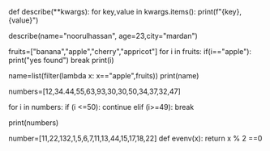 def describe(**kwargs):
    for key,value in kwargs.items():
        print(f"{key},{value}")

describe(name="noorulhassan", age=23,city="mardan") 


fruits=["banana","apple","cherry","appricot"]
for i in fruits:
    if(i=="apple"):
        print("yes found")
        break
    print(i)

name=list(filter(lambda x: x=="apple",fruits)) 
print(name)  


numbers=[12,34.44,55,63,93,30,30,50,34,37,32,47]

for i in numbers:
    if (i <=50):
        continue
    elif (i>=49):
        break   

print(numbers)


number=[11,22,132,1,5,6,7,11,13,44,15,17,18,22]
def evenv(x):
    return x % 2 ==0



